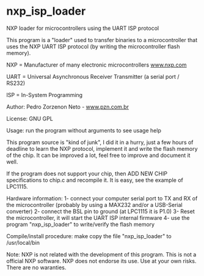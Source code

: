 # nxp_isp_loader
NXP loader for microcontrollers using the UART ISP protocol

This program is a "loader" used to transfer binaries to
a microcontroller that uses the NXP UART ISP protocol (by writing the
microcontroller flash memory).

NXP = Manufacturer of many electronic microcontrollers www.nxp.com

UART = Universal Asynchronous Receiver Transmitter (a serial port / RS232)

ISP = In-System Programming

Author: Pedro Zorzenon Neto - www.pzn.com.br

License: GNU GPL

Usage: run the program without arguments to see usage help

This program source is "kind of junk", I did it in a hurry, just a few hours
of deadline to learn the NXP protocol, implement it and write the flash
memory of the chip. It can be improved a lot, feel free to improve and
document it well.

If the program does not support your chip, then ADD NEW CHIP specifications
to chip.c and recompile it. It is easy, see the example of LPC1115.

Hardware information:
 1- connect your computer serial port to TX and RX of the microcontroller
    (probably by using a MAX232 and/or a USB-Serial converter)
 2- connect the BSL pin to ground (at LPC1115 it is P1.0)
 3- Reset the microcontroller, it will start the UART ISP internal firmware
 4- use the program "nxp_isp_loader" to write/verify the flash memory

Compile/install procedure:
  make
  copy the file "nxp_isp_loader" to /usr/local/bin

Note: NXP is not related with the development of this program.
      This is not a official NXP software.
      NXP does not endorse its use.
      Use at your own risks. There are no waranties.
